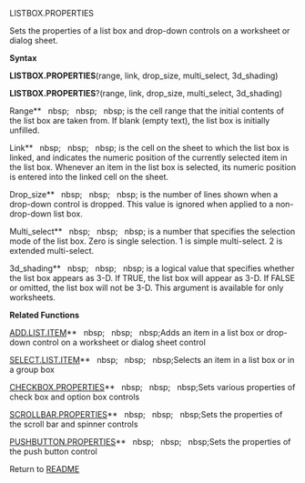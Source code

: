LISTBOX.PROPERTIES

Sets the properties of a list box and drop-down controls on a worksheet
or dialog sheet.

**Syntax**

**LISTBOX.PROPERTIES**(range, link, drop\_size, multi\_select,
3d\_shading)

**LISTBOX.PROPERTIES**?(range, link, drop\_size, multi\_select,
3d\_shading)

Range**&nbsp;&nbsp;&nbsp;nbsp;&nbsp;&nbsp;&nbsp;nbsp;&nbsp;&nbsp;&nbsp;nbsp;&nbsp;is the cell range that the initial contents
of the list box are taken from. If blank (empty text), the list box is
initially unfilled.

Link**&nbsp;&nbsp;&nbsp;nbsp;&nbsp;&nbsp;&nbsp;nbsp;&nbsp;&nbsp;&nbsp;nbsp;&nbsp;is the cell on the sheet to which the list
box is linked, and indicates the numeric position of the currently
selected item in the list box. Whenever an item in the list box is
selected, its numeric position is entered into the linked cell on the
sheet.

Drop\_size**&nbsp;&nbsp;&nbsp;nbsp;&nbsp;&nbsp;&nbsp;nbsp;&nbsp;&nbsp;&nbsp;nbsp;&nbsp;is the number of lines shown when a
drop-down control is dropped. This value is ignored when applied to a
non-drop-down list box.

Multi\_select**&nbsp;&nbsp;&nbsp;nbsp;&nbsp;&nbsp;&nbsp;nbsp;&nbsp;&nbsp;&nbsp;nbsp;&nbsp;is a number that specifies the
selection mode of the list box. Zero is single selection. 1 is simple
multi-select. 2 is extended multi-select.

3d\_shading**&nbsp;&nbsp;&nbsp;nbsp;&nbsp;&nbsp;&nbsp;nbsp;&nbsp;&nbsp;&nbsp;nbsp;&nbsp;is a logical value that specifies
whether the list box appears as 3-D. If TRUE, the list box will appear
as 3-D. If FALSE or omitted, the list box will not be 3-D. This argument
is available for only worksheets.

**Related Functions**

[ADD.LIST.ITEM](ADD.LIST.ITEM.md)**&nbsp;&nbsp;&nbsp;nbsp;&nbsp;&nbsp;&nbsp;nbsp;&nbsp;&nbsp;&nbsp;nbsp;Adds an item in a list box or drop-down
control on a worksheet or dialog sheet control

[SELECT.LIST.ITEM](SELECT.LIST.ITEM.md)**&nbsp;&nbsp;&nbsp;nbsp;&nbsp;&nbsp;&nbsp;nbsp;&nbsp;&nbsp;&nbsp;nbsp;Selects an item in a list box or in a
group box

[CHECKBOX.PROPERTIES](CHECKBOX.PROPERTIES.md)**&nbsp;&nbsp;&nbsp;nbsp;&nbsp;&nbsp;&nbsp;nbsp;&nbsp;&nbsp;&nbsp;nbsp;Sets various properties of check
box and option box controls

[SCROLLBAR.PROPERTIES](SCROLLBAR.PROPERTIES.md)**&nbsp;&nbsp;&nbsp;nbsp;&nbsp;&nbsp;&nbsp;nbsp;&nbsp;&nbsp;&nbsp;nbsp;Sets the properties of the scroll
bar and spinner controls

[PUSHBUTTON.PROPERTIES](PUSHBUTTON.PROPERTIES.md)**&nbsp;&nbsp;&nbsp;nbsp;&nbsp;&nbsp;&nbsp;nbsp;&nbsp;&nbsp;&nbsp;nbsp;Sets the properties of the push
button control



Return to [README](README.md)

